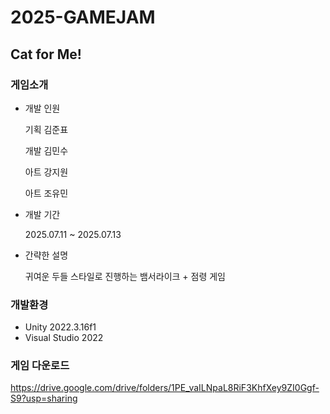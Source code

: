 # 2025-GAMEJAM

## Cat for Me!


### 게임소개
+ 개발 인원
  
    기획 김준표

    개발 김민수

    아트 강지원

    아트 조유민
  
+ 개발 기간
  
    2025.07.11 ~ 2025.07.13
  
+ 간략한 설명
  
    귀여운 두들 스타일로 진행하는 뱀서라이크 + 점령 게임
  

### 개발환경
+ Unity 2022.3.16f1
+ Visual Studio 2022


### 게임 다운로드

https://drive.google.com/drive/folders/1PE_vaILNpaL8RiF3KhfXey9ZI0Ggf-S9?usp=sharing
